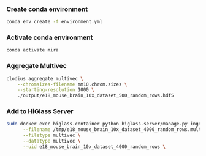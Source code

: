 ### Create conda environment

```sh
conda env create -f environment.yml
```

### Activate conda environment

```sh
conda activate mira
```

### Aggregate Multivec

```sh
clodius aggregate multivec \
    --chromsizes-filename mm10.chrom.sizes \
    --starting-resolution 1000 \
    ./output/e18_mouse_brain_10x_dataset_500_random_rows.hdf5
```

### Add to HiGlass Server

```sh
sudo docker exec higlass-container python higlass-server/manage.py ingest_tileset \
      --filename /tmp/e18_mouse_brain_10x_dataset_4000_random_rows.multires.mv5 \
      --filetype multivec \
      --datatype multivec \
      --uid e18_mouse_brain_10x_dataset_4000_random_rows \
```